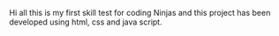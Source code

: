 Hi all this is my first skill test for coding Ninjas and this project has been developed using html, css and java script. 
